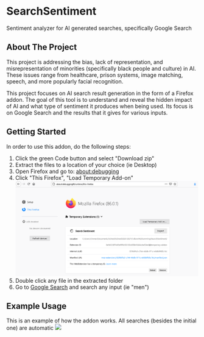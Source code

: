 # SearchSentiment
Sentiment analyzer for AI generated searches, specifically Google Search

<!-- ABOUT THE PROJECT -->
## About The Project

This project is addressing the bias, lack of representation, and misrepresentation of minorities (specifically black people and culture) in AI. These issues range from healthcare, prison systems, image matching, speech, and more popularly facial recognition. 

This project focuses on AI search result generation in the form of a Firefox addon. The goal of this tool is to understand and reveal the hidden impact of AI and what type of sentiment it produces when being used. Its focus is on Google Search and the results that it gives for various inputs. 


<!-- GETTING STARTED -->
## Getting Started

In order to use this addon, do the following steps:
1. Click the green Code button and select "Download zip" 
2. Extract the files to a location of your choice (ie Desktop)
3. Open Firefox and go to: [about:debugging](about:debugging#/runtime/this-firefox)
4. Click "This Firefox", "Load Temporary Add-on"
![](installExample.png)
5. Double click any file in the extracted folder
6. Go to [Google Search](https://www.google.com/) and search any input (ie "men") 

## Example Usage

This is an example of how the addon works. All searches (besides the initial one) are automatic
![](searchExample.gif)
